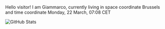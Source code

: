 Hello visitor! I am Giammarco, currently living in space coordinate Brussels and time coordinate Monday, 22 March, 07:08 CET

![GitHub Stats](https://github-readme-stats.vercel.app/api?username=grcasanova)
